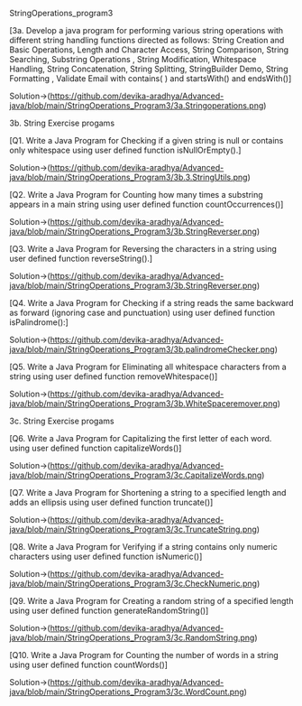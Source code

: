 StringOperations_program3


[3a. Develop a java program for performing various string operations with different string
handling functions directed as follows:
String Creation and Basic Operations, Length and Character Access, String Comparison, String
Searching, Substring Operations , String Modification, Whitespace Handling, String Concatenation,
String Splitting, StringBuilder Demo, String Formatting , Validate Email with contains( ) and
startsWith() and endsWith()]

Solution->(https://github.com/devika-aradhya/Advanced-java/blob/main/StringOperations_Program3/3a.Stringoperations.png)


3b. String Exercise progams


[Q1. Write a Java Program for Checking if a given string is null or contains only whitespace using user
defined function isNullOrEmpty().]


Solution->(https://github.com/devika-aradhya/Advanced-java/blob/main/StringOperations_Program3/3b.3.StringUtils.png)



[Q2. Write a Java Program for Counting how many times a substring appears in a main string
using user defined function countOccurrences()]

Solution->(https://github.com/devika-aradhya/Advanced-java/blob/main/StringOperations_Program3/3b.StringReverser.png)



[Q3. Write a Java Program for Reversing the characters in a string using user defined function
reverseString().]


Solution->(https://github.com/devika-aradhya/Advanced-java/blob/main/StringOperations_Program3/3b.StringReverser.png)


[Q4. Write a Java Program for Checking if a string reads the same backward as forward (ignoring case
and punctuation) using user defined function isPalindrome():]


Solution->(https://github.com/devika-aradhya/Advanced-java/blob/main/StringOperations_Program3/3b.palindromeChecker.png)


[Q5. Write a Java Program for Eliminating all whitespace characters from a string using user defined
function removeWhitespace()]

Solution->(https://github.com/devika-aradhya/Advanced-java/blob/main/StringOperations_Program3/3b.WhiteSpaceremover.png)


3c. String Exercise progams


[Q6. Write a Java Program for Capitalizing the first letter of each word. using user defined function
capitalizeWords()]

Solution->(https://github.com/devika-aradhya/Advanced-java/blob/main/StringOperations_Program3/3c.CapitalizeWords.png)



[Q7. Write a Java Program for Shortening a string to a specified length and adds an ellipsis using user
defined function truncate()]

Solution->(https://github.com/devika-aradhya/Advanced-java/blob/main/StringOperations_Program3/3c.TruncateString.png)

[Q8. Write a Java Program for Verifying if a string contains only numeric characters using user defined
function isNumeric()]

Solution->(https://github.com/devika-aradhya/Advanced-java/blob/main/StringOperations_Program3/3c.CheckNumeric.png)


[Q9. Write a Java Program for Creating a random string of a specified length using user defined
function generateRandomString()]

Solution->(https://github.com/devika-aradhya/Advanced-java/blob/main/StringOperations_Program3/3c.RandomString.png)



[Q10. Write a Java Program for Counting the number of words in a string using user defined function
countWords()]

Solution->(https://github.com/devika-aradhya/Advanced-java/blob/main/StringOperations_Program3/3c.WordCount.png)

